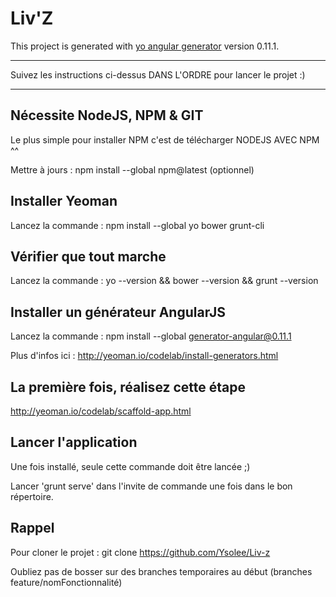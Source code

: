 # Liv'Z

This project is generated with [yo angular generator](https://github.com/yeoman/generator-angular)
version 0.11.1.

---

Suivez les instructions ci-dessus DANS L'ORDRE pour lancer le projet :)

---

## Nécessite NodeJS, NPM & GIT

Le plus simple pour installer NPM c'est de télécharger NODEJS AVEC NPM ^^

Mettre à jours : npm install --global npm@latest (optionnel)

## Installer Yeoman

Lancez la commande : npm install --global yo bower grunt-cli

## Vérifier que tout marche

Lancez la commande : yo --version && bower --version && grunt --version

## Installer un générateur AngularJS

Lancez la commande : npm install --global generator-angular@0.11.1

Plus d'infos ici : http://yeoman.io/codelab/install-generators.html

## La première fois, réalisez cette étape

http://yeoman.io/codelab/scaffold-app.html

## Lancer l'application

Une fois installé, seule cette commande doit être lancée ;)

Lancer 'grunt serve' dans l'invite de commande une fois dans le bon répertoire.

## Rappel

Pour cloner le projet : git clone https://github.com/Ysolee/Liv-z

Oubliez pas de bosser sur des branches temporaires au début (branches feature/nomFonctionnalité)